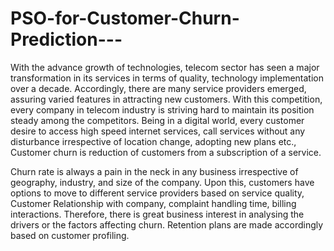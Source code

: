 # PSO-for-Customer-Churn-Prediction---
With the advance growth of technologies, telecom sector has seen a major transformation in its services in terms of quality, technology implementation over a decade. Accordingly, there are many service providers emerged, assuring varied features in attracting new customers. With this competition, every company in telecom industry is striving hard to maintain its position steady among the competitors. Being in a digital world, every customer desire to access high speed internet services, call services without any disturbance irrespective of location change, adopting new plans etc., Customer churn is reduction of customers from a subscription of a service. 

Churn rate is always a pain in the neck in any business irrespective of geography, industry, and size of the company. Upon this, customers have options to move to different service providers based on service quality, Customer Relationship with company, complaint handling time, billing interactions. Therefore, there is great business interest in analysing the drivers or the factors affecting churn. Retention plans are made accordingly based on customer profiling.
